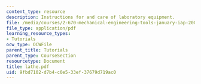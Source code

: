 ```yaml
---
content_type: resource
description: Instructions for and care of laboratory equipment.
file: /media/courses/2-670-mechanical-engineering-tools-january-iap-2004/9fbd7102d7b4c0e533ef37679d719ac0_lathe.pdf
file_type: application/pdf
learning_resource_types:
- Tutorials
ocw_type: OCWFile
parent_title: Tutorials
parent_type: CourseSection
resourcetype: Document
title: lathe.pdf
uid: 9fbd7102-d7b4-c0e5-33ef-37679d719ac0
---
```

